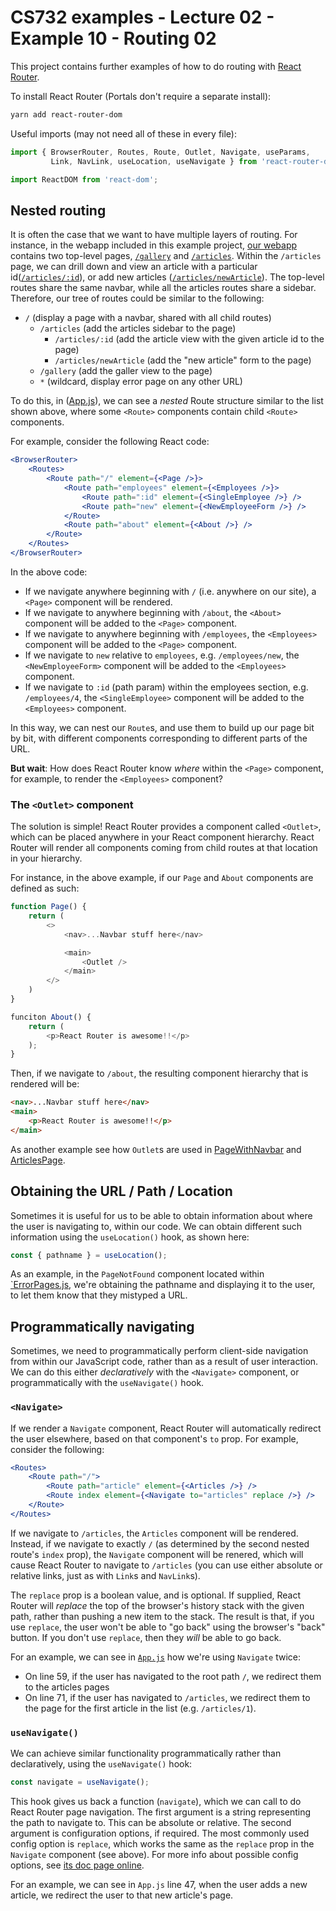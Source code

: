 # CS732 examples - Lecture 02 - Example 10 - Routing 02
This project contains further examples of how to do routing with [React Router](https://reactrouter.com/).

To install React Router (Portals don't require a separate install):

```sh
yarn add react-router-dom
```

Useful imports (may not need all of these in every file):

```js
import { BrowserRouter, Routes, Route, Outlet, Navigate, useParams,
         Link, NavLink, useLocation, useNavigate } from 'react-router-dom';

import ReactDOM from 'react-dom';
```

## Nested routing
It is often the case that we want to have multiple layers of routing. For instance, in the webapp included in this example project, [our webapp](./src/App.js) contains two top-level pages, [`/gallery`](./src/GalleryPage.js) and [`/articles`](./src/ArticlesPage.js). Within the `/articles` page, we can drill down and view an article with a particular id([`/articles/:id`](./src/ArticleView.js)), or add new articles ([`/articles/newArticle`](./src/NewArticleForm.js)). The top-level routes share the same navbar, while all the articles routes share a sidebar. Therefore, our tree of routes could be similar to the following:

- `/` (display a page with a navbar, shared with all child routes)
  - `/articles` (add the articles sidebar to the page)
    - `/articles/:id` (add the article view with the given article id to the page)
    - `/articles/newArticle` (add the "new article" form to the page)
  - `/gallery` (add the galler view to the page)
  - `*` (wildcard, display error page on any other URL)

To do this, in ([App.js](./src/App.js)), we can see a *nested* Route structure similar to the list shown above, where some `<Route>` components contain child `<Route>` components.

For example, consider the following React code:

```jsx
<BrowserRouter>
    <Routes>
        <Route path="/" element={<Page />}>
            <Route path="employees" element={<Employees />}>
                <Route path=":id" element={<SingleEmployee />} />
                <Route path="new" element={<NewEmployeeForm />} />
            </Route>
            <Route path="about" element={<About />} />
        </Route>
    </Routes>
</BrowserRouter>
```

In the above code:
- If we navigate anywhere beginning with `/` (i.e. anywhere on our site), a `<Page>` component will be rendered.
- If we navigate to anywhere beginning with `/about`, the `<About>` component will be added to the `<Page>` component.
- If we navigate to anywhere beginning with `/employees`, the `<Employees>` component will be added to the `<Page>` component.
- If we navigate to `new` relative to `employees`, e.g. `/employees/new`, the `<NewEmployeeForm>` component will be added to the `<Employees>` component.
- If we navigate to `:id` (path param) within the employees section, e.g. `/employees/4`, the `<SingleEmployee>` component will be added to the `<Employees>` component.

In this way, we can nest our `Route`s, and use them to build up our page bit by bit, with different components corresponding to different parts of the URL.

**But wait**: How does React Router know *where* within the `<Page>` component, for example, to render the `<Employees>` component?

### The `<Outlet>` component
The solution is simple! React Router provides a component called `<Outlet>`, which can be placed anywhere in your React component hierarchy. React Router will render all components coming from child routes at that location in your hierarchy.

For instance, in the above example, if our `Page` and `About` components are defined as such:

```js
function Page() {
    return (
        <>
            <nav>...Navbar stuff here</nav>

            <main>
                <Outlet />
            </main>
        </>
    )
}

funciton About() {
    return (
        <p>React Router is awesome!!</p>
    );
}
```

Then, if we navigate to `/about`, the resulting component hierarchy that is rendered will be:

```html
<nav>...Navbar stuff here</nav>
<main>
    <p>React Router is awesome!!</p>
</main>
```

As another example see how `Outlet`s are used in [PageWithNavbar](./src/PageWithNavbar.js) and [ArticlesPage](./src/ArticlesPage.js).


## Obtaining the URL / Path / Location
Sometimes it is useful for us to be able to obtain information about where the user is navigating to, within our code. We can obtain different such information using the `useLocation()` hook, as shown here:

```js
const { pathname } = useLocation();
```

As an example, in the `PageNotFound` component located within [`ErrorPages.js](./src/ErrorPages.js), we're obtaining the pathname and displaying it to the user, to let them know that they mistyped a URL.


## Programmatically navigating
Sometimes, we need to programmatically perform client-side navigation from within our JavaScript code, rather than as a result of user interaction. We can do this either *declaratively* with the `<Navigate>` component, or programmatically with the `useNavigate()` hook.

### `<Navigate>`
If we render a `Navigate` component, React Router will automatically redirect the user elsewhere, based on that component's `to` prop. For example, consider the following:

```jsx
<Routes>
    <Route path="/">
        <Route path="article" element={<Articles />} />
        <Route index element={<Navigate to="articles" replace />} />
    </Route>
</Routes>
```

If we navigate to `/articles`, the `Articles` component will be rendered. Instead, if we navigate to exactly `/` (as determined by the second nested route's `index` prop), the `Navigate` component will be renered, which will cause React Router to navigate to `/articles` (you can use either absolute or relative links, just as with `Link`s and `NavLink`s).

The `replace` prop is a boolean value, and is optional. If supplied, React Router will *replace* the top of the browser's history stack with the given path, rather than pushing a new item to the stack. The result is that, if you use `replace`, the user won't be able to "go back" using the browser's "back" button. If you don't use `replace`, then they *will* be able to go back.

For an example, we can see in [`App.js`](./src/App.js) how we're using `Navigate` twice:
- On line 59, if the user has navigated to the root path `/`, we redirect them to the articles pages
- On line 71, if the user has navigated to `/articles`, we redirect them to the page for the first article in the list (e.g. `/articles/1`).

### `useNavigate()`
We can achieve similar functionality programmatically rather than declaratively, using the `useNavigate()` hook:

```js
const navigate = useNavigate();
```

This hook gives us back a function (`navigate`), which we can call to do React Router page navigation. The first argument is a string representing the path to navigate to. This can be absolute or relative. The second argument is configuration options, if required. The most commonly used config option is `replace`, which works the same as the `replace` prop in the `Navigate` component (see above). For more info about possible config options, see [its doc page online](https://reactrouter.com/docs/en/v6/api#usenavigate).

For an example, we can see in `App.js` line 47, when the user adds a new article, we redirect the user to that new article's page.